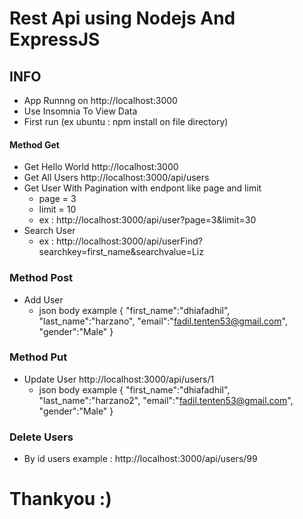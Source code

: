 # Rest Api  using Nodejs And ExpressJS

## INFO
   - App Runnng on http://localhost:3000
   - Use Insomnia To View Data
   - First run (ex ubuntu : npm install on file directory)
    
  

#### Method Get
  - Get Hello World http://localhost:3000
  - Get All Users http://localhost:3000/api/users
  - Get User With Pagination with endpont like page and limit
    - page = 3
    - limit = 10
    - ex : http://localhost:3000/api/user?page=3&limit=30
  - Search User 
    - ex : http://localhost:3000/api/userFind?searchkey=first_name&searchvalue=Liz
### Method Post
  - Add User 
    - json body example
{
"first_name":"dhiafadhil",
"last_name":"harzano",
"email":"fadil.tenten53@gmail.com",
"gender":"Male"
}

### Method Put
  - Update User
  http://localhost:3000/api/users/1
      - json body example
{
"first_name":"dhiafadhil",
"last_name":"harzano2",
"email":"fadil.tenten53@gmail.com",
"gender":"Male"
}

### Delete Users
  - By id users
    example : http://localhost:3000/api/users/99
    
# Thankyou :)
